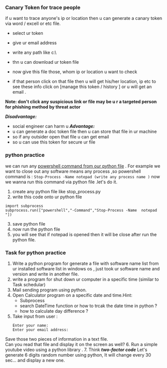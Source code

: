 ### Canary Token for trace people
if u want to trace anyone's ip or location then u can generate a canary token via word / excell or etc file. 
- select ur token 
- give ur email address
- write any path like c:\

- thn u can download ur token file
- now give this file those, whom   ip or location u want to check
- if that person click on that file then u will get his/her location, ip etc to see these info click on [manage this token / history ] or u will get an email . 

**Note: don't click any suspicious link or file may be u r a targeted person for phishing method by threat actor** 

***Disadvantage:***
 - social engineer can harm u
***Advantage:***
 - u can generate a doc token file then u can store that file in ur machine
 - so if any outsider open that file u can get email 
 - so u can use this token for secure ur file



 ### python practice
  we can run any [powershell command from our python file](https://www.phillipsj.net/posts/executing-powershell-from-python/) . For example we want to close out any software means any process ,so powershell command is :
   ```Stop-Process -Name notepad (write any process name )```
 now we wanna run this command via python file .let's do it.

 1. create any python file like stop_process.py
 2. write this code onto ur python file 
   ```
   import subprocess
   subprocess.run(["powershell","-Command","Stop-Process -Name  notepad "])

   ```
 3. save python file
 4. now run the python file 
 5. you will see that if notepad is opened then it will be  close after run the python file.


 ### Task for python practice
1. Write a  python program for generate a file with software name list from ur installed software list in windows os , just took ur software name and version and write in another file.
2. write a program for shut down ur computer in a  specific time (similar to Task schedular)
3. Mail sending program using python.
4. Open Calculator program on a specific date and time.Hint: 
   - Subprocess
   - search DateTime function or how to trcak the date time in python ?
   -  how to calculate day difference ?
5. Take input from user :
    ```
    Enter your name:
    Enter your email address:
    ```
  Save those two pieces of information in a text file.   
  Can you read that file and display it on the screen as well?
6. Run a simple youtube video using a python library .
7. Think ***two-factor code*** 
Let's generate 6 digits random number using python,
It will change every 30 sec... and display a new one.